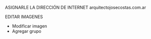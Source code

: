 ASIGNARLE LA DIRECCIÓN DE INTERNET
arquitectojosecostas.com.ar

EDITAR IMAGENES
- Modificar imagen
- Agregar grupo
